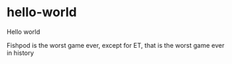 # hello-world
Hello world

Fishpod is the worst game ever, except for ET, that is the worst game ever in history
